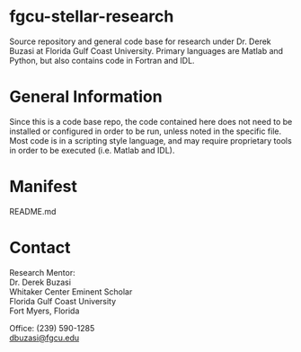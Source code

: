 fgcu-stellar-research
=====================

Source repository and general code base for research under Dr. Derek Buzasi at Florida Gulf Coast University.  Primary languages are Matlab and Python, but also contains code in Fortran and IDL.


General Information
====================
Since this is a code base repo, the code contained here does not need to be installed or configured in order to be run, unless noted in the specific file. Most code is in a scripting style language, and may require proprietary tools in order to be executed (i.e. Matlab and IDL).


Manifest
=========
README.md 


Contact
========
Research Mentor:  
Dr. Derek Buzasi  
Whitaker Center Eminent Scholar   
Florida Gulf Coast University   
Fort Myers, Florida

Office: (239) 590-1285  
dbuzasi@fgcu.edu

